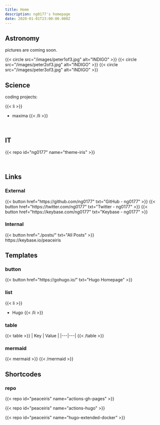 ```yaml
---
title: Home
description: ng0177's homepage
date: 2020-01-01T23:00:00.000Z
---
```


<!-- comment here -->

## Astronomy

pictures are coming soon.

{{< circle src="/images/peter1of3.jpg" alt="INDIGO" >}}
{{< circle src="/images/peter2of3.jpg" alt="INDIGO" >}}
{{< circle src="/images/peter3of3.jpg" alt="INDIGO" >}}


## Science

coding projects:

{{< li >}}
- maxima
{{< /li >}}

<br>


## IT

{{< repo id="ng0177" name="theme-iris" >}}

<br>


## Links

### External

<div class="buttons">
  {{< button href="https://github.com/ng0177" txt="GitHub - ng0177" >}}
  {{< button href="https://twitter.com/ng0177" txt="Twitter - ng0177" >}}
  {{< button href="https://keybase.com/ng0177" txt="Keybase - ng0177" >}}
</div>

### Internal

<div class="buttons">
  {{< button href="./posts/" txt="All Posts" >}}
</div>
https://keybase.io/peaceiris

## Templates

### button
<div class="buttons">
  {{< button href="https://gohugo.io/" txt="Hugo Homepage" >}}
</div>

### list
{{< li >}}
- Hugo
{{< /li >}}

### table
{{< table >}}
| Key | Value |
|---|---|
{{< /table >}}

### mermaid
{{< mermaid >}}
{{< /mermaid >}}


## Shortcodes

### repo

{{< repo id="peaceiris" name="actions-gh-pages" >}}

{{< repo id="peaceiris" name="actions-hugo" >}}

{{< repo id="peaceiris" name="hugo-extended-docker" >}}



<!-- Internal References -->
<!-- External References -->
